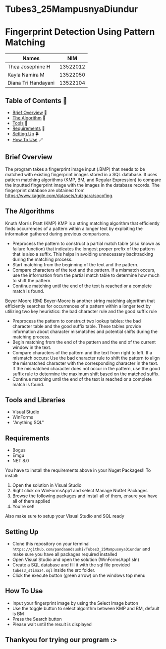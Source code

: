 # Tubes3_25MampusnyaDiundur
# Fingerprint Detection Using Pattern Matching
| Names                     | NIM      |
| ----------------------    |:--------:|
| Thea Josephine H          | 13522012 |
| Kayla Namira M            | 13522050 |
| Diana Tri Handayani       | 13522104 |

## Table of Contents 💫
* [Brief Overview](#brief-overview) 👾 
* [The Algorithm](#the-algorithm) 👾 
* [Tools](#tools-and-libraries) 🔨
* [Requirements](#requirements) 🫧
* [Setting Up](#setting-up) 🍀
* [How To Use](#how-to-use) 🪄

## Brief Overview 
The program takes a fingerprint image input (.BMP) that needs to be matched with existing fingerprint images stored in a SQL database. It uses pattern matching algorithms (KMP, BM, and Regular Expression) to compare the inputted fingerprint image with the images in the database records.
The fingerprint database are obtained from https://www.kaggle.com/datasets/ruizgara/socofing.

## The Algorithms
Knuth Morris Pratt (KMP)
KMP is a string matching algorithm that efficiently finds occurrences of a pattern within a longer text by exploiting the information gathered during previous comparisons.
- Preprocess the pattern to construct a partial match table (also known as failure function) that indicates the longest proper prefix of the pattern that is also a suffix. This helps in avoiding unnecessary backtracking during the matching process.
- Start matching from the beginning of the text and the pattern.
- Compare characters of the text and the pattern. If a mismatch occurs, use the information from the partial match table to determine how much to shift the pattern.
- Continue matching until the end of the text is reached or a complete match is found.

Boyer Moore (BM)
Boyer-Moore is another string matching algorithm that efficiently searches for occurrences of a pattern within a longer text by utilizing two key heuristics: the bad character rule and the good suffix rule
- Preprocess the pattern to construct two lookup tables: the bad character table and the good suffix table. These tables provide information about character mismatches and potential shifts during the matching process.
- Begin matching from the end of the pattern and the end of the current window in the text.
- Compare characters of the pattern and the text from right to left. If a mismatch occurs:
Use the bad character rule to shift the pattern to align the mismatched character with the corresponding character in the text.
If the mismatched character does not occur in the pattern, use the good suffix rule to determine the maximum shift based on the matched suffix.
- Continue matching until the end of the text is reached or a complete match is found.

## Tools and Libraries
- Visual Studio
- WinForms
- "Anything SQL"

## Requirements
- Bogus
- Emgu
- NET 8.0

You have to install the requirements above in your Nuget Packages!!
To install:
1. Open the solution in Visual Studio
2. Right click on WinFormsApp1 and select Manage NuGet Packages
3. Browse the following packages and install all of them, ensure you have all of them applied
4. You're set!

Also make sure to setup your Visual Studio and SQL ready

## Setting Up
- Clone this repository on your terminal `https://github.com/pandaandsushi/Tubes3_25MampusnyaDiundur` and make sure you have all packages required installed
- Open Visual Studio and open the solution (WinFormsApp1.sln)
- Create a SQL database and fill it with the sql file provided `tubes3_stima24.sql` inside the src folder.
- Click the execute button (green arrow) on the windows top menu

## How To Use
- Input your fingerprint image by using the Select Image button
- Use the toggle button to select algorithm between KMP and BM, default is BM
- Press the Search button
- Please wait until the result is displayed 

## Thankyou for trying our program :>
